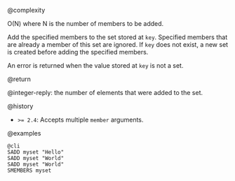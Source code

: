 @complexity

O(N) where N is the number of members to be added.


Add the specified members to the set stored at `key`. Specified members that
are already a member of this set are ignored.  If `key` does not exist, a new
set is created before adding the specified members.

An error is returned when the value stored at `key` is not a set.

@return

@integer-reply: the number of elements that were added to the set.

@history

* `>= 2.4`: Accepts multiple `member` arguments.

@examples

    @cli
    SADD myset "Hello"
    SADD myset "World"
    SADD myset "World"
    SMEMBERS myset

